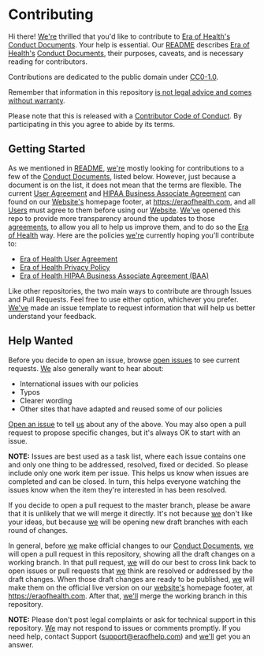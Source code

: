 # Contributing

Hi there! [We're](terminology.md#era-of-health) thrilled that you'd like to contribute to [Era of Health's](terminology.md#era-of-health) [Conduct Documents](terminology.md#conduct-documents). Your help is essential. Our [README](README.md) describes [Era of Health's](terminology.md#era-of-health) [Conduct Documents](terminology.md#conduct-documents), their purposes, caveats, and is necessary reading for contributors.

Contributions are dedicated to the public domain under [CC0-1.0](LICENSE.md).

Remember that information in this repository [is not legal advice and comes without warranty](README.md#disclaimer).

Please note that this is released with a [Contributor Code of Conduct](https://www.contributor-covenant.org/version/1/4/code-of-conduct). By participating in this you agree to abide by its terms.

## Getting Started

As we mentioned in [README](README.md), [we're](terminology.md#era-of-health) mostly looking for contributions to a few of the [Conduct Documents](terminology.md#conduct-documents), listed below. However, just because a document is on the list, it does not mean that the terms are flexible. The current [User Agreement](user-agreement.md) and [HIPAA Business Associate Agreement](hipaa-baa.md) can found on our [Website's](terminology.md#website) homepage footer, at https://eraofhealth.com, and all [Users](terminology.md#users) must agree to them before using our [Website](terminology.md#website). [We've](terminology.md#era-of-health) opened this repo to provide more transparency around the updates to those [agreements](terminology.md#agreement), to allow you all to help us improve them, and to do so the [Era of Health](terminology.md#era-of-health) way. Here are the policies [we're](terminology.md#era-of-health) currently hoping you'll contribute to:

* [Era of Health User Agreement](https://eraofhealth.com/user-agreement)
* [Era of Health Privacy Policy](https://eraofhealth.com/privacy-policy)
* [Era of Health HIPAA Business Associate Agreement (BAA)](https://eraofhealth.com/HIPPA-BAA)

Like other repositories, the two main ways to contribute are through Issues and Pull Requests. Feel free to use either option, whichever you prefer. [We've](terminology.md#era-of-health) made an issue template to request information that will help us better understand your feedback.

## Help Wanted

Before you decide to open an issue, browse [open issues](https://github.com/eraofhealth/conduct/issues) to see current requests. [We](terminology.md#era-of-health) also generally want to hear about:

* International issues with our policies
* Typos
* Clearer wording
* Other sites that have adapted and reused some of our policies

[Open an issue](https://github.com/eraofhealth/conduct/issues/new) to tell [us](terminology.md#era-of-health) about any of the above. You may also open a pull request to propose specific changes, but it's always OK to start with an issue.

**NOTE:** Issues are best used as a task list, where each issue contains one and only one thing to be addressed, resolved, fixed or decided. So please include only one work item per issue. This helps us know when issues are completed and can be closed. In turn, this helps everyone watching the issues know when the item they're interested in has been resolved.

If you decide to open a pull request to the master branch, please be aware that it is unlikely that we will merge it directly. It's not because [we](terminology.md#era-of-health) don't like your ideas, but because [we](terminology.md#era-of-health) will be opening new draft branches with each round of changes.

In general, before [we](terminology.md#era-of-health) make official changes to our [Conduct Documents](terminology.md#conduct-documents), [we](terminology.md#era-of-health) will open a pull request in this repository, showing all the draft changes on a working branch. In that pull request, [we](terminology.md#era-of-health) will do our best to cross link back to open issues or pull requests that [we](terminology.md#era-of-health) think are resolved or addressed by the draft changes. When those draft changes are ready to be published, [we](terminology.md#era-of-health) will make them on the official live version on our [website's](terminology.md#website) homepage footer, at https://eraofhealth.com. After that, [we'll](terminology.md#era-of-health) merge the working branch in this repository.

**NOTE:** Please don't post legal complaints or ask for technical support in this repository. [We](terminology.md#era-of-health) may not respond to issues or comments promptly. If you need help, contact Support (support@eraofhelp.com) and [we'll](terminology.md#era-of-health) get you an answer.

